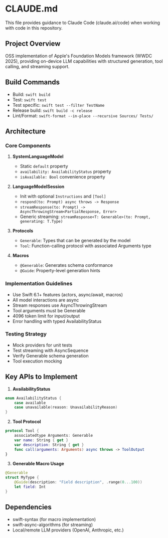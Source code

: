 # CLAUDE.md

This file provides guidance to Claude Code (claude.ai/code) when working with code in this repository.

## Project Overview
OSS implementation of Apple's Foundation Models framework (WWDC 2025), providing on-device LLM capabilities with structured generation, tool calling, and streaming support.

## Build Commands
- Build: `swift build`
- Test: `swift test`
- Test specific: `swift test --filter TestName`
- Release build: `swift build -c release`
- Lint/Format: `swift-format --in-place --recursive Sources/ Tests/`

## Architecture

### Core Components
1. **SystemLanguageModel**
   - Static `default` property
   - `availability: AvailabilityStatus` property
   - `isAvailable: Bool` convenience property

2. **LanguageModelSession**
   - Init with optional `Instructions` and `[Tool]`
   - `respond(to: Prompt) async throws -> Response`
   - `streamResponse(to: Prompt) -> AsyncThrowingStream<PartialResponse, Error>`
   - Generic streaming: `streamResponse<T: Generable>(to: Prompt, generating: T.Type)`

3. **Protocols**
   - `Generable`: Types that can be generated by the model
   - `Tool`: Function-calling protocol with associated Arguments type

4. **Macros**
   - `@Generable`: Generates schema conformance
   - `@Guide`: Property-level generation hints

### Implementation Guidelines
- Use Swift 6.1+ features (actors, async/await, macros)
- All model interactions are async
- Stream responses use AsyncThrowingStream
- Tool arguments must be Generable
- 4096 token limit for input/output
- Error handling with typed AvailabilityStatus

### Testing Strategy
- Mock providers for unit tests
- Test streaming with AsyncSequence
- Verify Generable schema generation
- Tool execution mocking

## Key APIs to Implement

1. **AvailabilityStatus**
```swift
enum AvailabilityStatus {
    case available
    case unavailable(reason: UnavailabilityReason)
}
```

2. **Tool Protocol**
```swift
protocol Tool {
    associatedtype Arguments: Generable
    var name: String { get }
    var description: String { get }
    func call(arguments: Arguments) async throws -> ToolOutput
}
```

3. **Generable Macro Usage**
```swift
@Generable
struct MyType {
    @Guide(description: "Field description", .range(0...100))
    let field: Int
}
```

## Dependencies
- swift-syntax (for macro implementation)
- swift-async-algorithms (for streaming)
- Local/remote LLM providers (OpenAI, Anthropic, etc.)